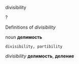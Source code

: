 divisibility

?


Definitions of _divisibility_

noun
**делимость**

    divisibility, partibility

_divisibility_
**делимость**, **деление**